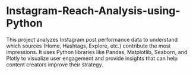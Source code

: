 # Instagram-Reach-Analysis-using-Python
This project analyzes Instagram post performance data to understand which sources (Home, Hashtags, Explore, etc.) contribute the most impressions. It uses Python libraries like Pandas, Matplotlib, Seaborn, and Plotly to visualize user engagement and provide insights that can help content creators improve their strategy.
